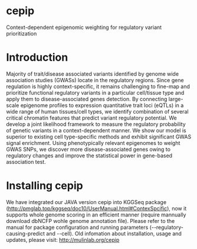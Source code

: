 # cepip
Context-dependent epigenomic weighting for regulatory variant prioritization


# Introduction

Majority of trait/disease associated variants identified by genome wide association studies (GWASs) locate in the regulatory regions. Since gene regulation is highly context-specific, it remains challenging to fine-map and prioritize functional regulatory variants in a particular cell/tissue type and apply them to disease-associated genes detection. By connecting large-scale epigenome profiles to expression quantitative trait loci (eQTLs) in a wide range of human tissues/cell types, we identify combination of several critical chromatin features that predict variant regulatory potential. We develop a joint likelihood framework to measure the regulatory probability of genetic variants in a context-dependent manner. We show our model is superior to existing cell type-specific methods and exhibit significant GWAS signal enrichment. Using phenotypically relevant epigenomes to weight GWAS SNPs, we discover more disease-associated genes owing to regulatory changes and improve the statistical power in gene-based association test.

# Installing cepip

We have integrated our JAVA version cepip into KGGSeq package (http://pmglab.top/kggseq/doc10/UserManual.html#ContexSpcific), now it supports whole genome scoring in an efficient manner (require mannually download dbNCFP wohle genome annotation file). Please refer to the manual for package configuration and running parameters (--regulatory-causing-predict and --cell). 
Old infomation about installation, usage and updates, please visit: http://mulinlab.org/cepip
